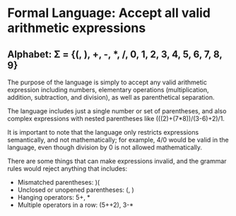 # Formal Language: Accept all valid arithmetic expressions
## Alphabet: Σ = {(, ), +, -, *, /, 0, 1, 2, 3, 4, 5, 6, 7, 8, 9}

The purpose of the language is simply to accept any valid arithmetic expression including numbers, elementary operations (multiplication, addition, subtraction, and division), as well as parenthetical separation. 

The language includes just a single number or set of parentheses, and also complex expressions with nested parentheses like (((2)+(7*8))/(3-6)+2)/1. 

It is important to note that the language only restricts expressions semantically, and not mathematically; for example, 4/0 would be valid in the language, even though division by 0 is not allowed mathematically. 

There are some things that can make expressions invalid, and the grammar rules would reject anything that includes:
+ Mismatched parentheses:  )(
+ Unclosed or unopened parentheses: (, )
+ Hanging operators: 5+, *
+ Multiple operators in a row: (5++2), 3-*


